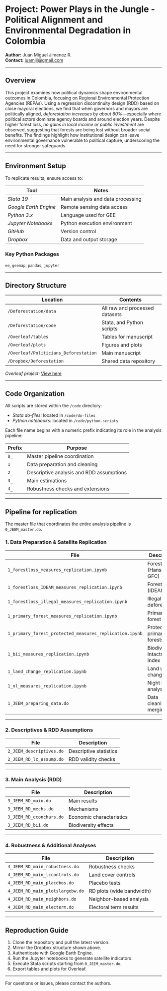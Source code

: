 # **Project:** Power Plays in the Jungle - Political Alignment and Environmental Degradation in Colombia  

**Author:** Juan Miguel Jimenez R.  
**Contact:** [juamiji@gmail.com](mailto:juamiji@gmail.com)

---

## Overview
This project examines how political dynamics shape environmental outcomes in Colombia, focusing on Regional Environmental Protection Agencies (REPAs). Using a regression discontinuity design (RDD) based on close mayoral elections, we find that when governors and mayors are politically aligned, *deforestation increases by about 60%*—especially where political actors dominate agency boards and around election years. Despite higher forest loss, *no gains in local income or public investment* are observed, suggesting that forests are being lost without broader social benefits. The findings highlight how institutional design can leave environmental governance vulnerable to political capture, underscoring the need for stronger safeguards.

---

## Environment Setup
To replicate results, ensure access to:

| Tool | Notes |
|------|-------|
| *Stata 19* | Main analysis and data processing |
| *Google Earth Engine* | Remote sensing data access |
| *Python 3.x* | Language used for GEE |
| *Jupyter Notebooks* | Python execution environment |
| *GitHub* | Version control |
| *Dropbox* | Data and output storage |

### Key Python Packages
`ee`, `geemap`, `pandas`, `jupyter`

---

## Directory Structure

| Location | Contents |
|-----------|-----------|
| `/Deforestation/data` | All raw and processed datasets |
| `/Deforestation/code` | Stata, and Python scripts |
| `/Overleaf/tables` | Tables for manuscript |
| `/Overleaf/plots` | Figures and plots |
| `/Overleaf/Politicians_Deforestation` | Main manuscript |
| `/Dropbox/Deforestation` | Shared data repository |

*Overleaf project:* [View here](https://www.overleaf.com/project/6535e4744c49b4c847ec1f56)

---

## Code Organization
All scripts are stored within the `/code` directory:  
- *Stata do-files:* located in `/code/do-files`  
- *Python notebooks:* located in `/code/python-scripts`  

Each file name begins with a numeric prefix indicating its role in the analysis pipeline:

| Prefix | Purpose |
|--------|----------|
| `0_` | Master pipeline coordination |
| `1_` | Data preparation and cleaning |
| `2_` | Descriptive analysis and RDD assumptions |
| `3_` | Main estimations |
| `4_` | Robustness checks and extensions |

---

## Pipeline for replication
The master file that coordinates the entire analysis pipeline is `0_JEEM_master.do`.

### 1. Data Preparation & Satellite Replication
| File | Description |
|------|--------------|
| `1_forestloss_measures_replication.ipynb` | Forest loss (Hansen GFC) |
| `1_forestloss_IDEAM_measures_replication.ipynb` | Forest loss (IDEAM) |
| `1_forestloss_illegal_measures_replication.ipynb` | Illegal deforestation |
| `1_primary_forest_measures_replication.ipynb` | Primary forest cover |
| `1_primary_forest_protected_measures_replication.ipynb` | Protected primary forests |
| `1_bii_measures_replication.ipynb` | Biodiversity Intactness Index |
| `1_land_change_replication.ipynb` | Land use change |
| `1_nl_measures_replication.ipynb` | Night lights analysis |
| `1_JEEM_preparing_data.do` | Data cleaning and merging |

---

### 2. Descriptives & RDD Assumptions
| File | Description |
|------|--------------|
| `2_JEEM_descriptives.do` | Descriptive statistics |
| `2_JEEM_RD_lc_assump.do` | RDD validity checks |

---

### 3. Main Analysis (RDD)
| File | Description |
|------|--------------|
| `3_JEEM_RD_main.do` | Main results |
| `3_JEEM_RD_mechs.do` | Mechanisms |
| `3_JEEM_RD_econchars.do` | Economic characteristics |
| `3_JEEM_RD_bii.do` | Biodiversity effects |

---

### 4. Robustness & Additional Analyses
| File | Description |
|------|--------------|
| `4_JEEM_RD_main_robustness.do` | Robustness checks |
| `4_JEEM_RD_main_lccontrols.do` | Land cover controls |
| `4_JEEM_RD_main_placebos.do` | Placebo tests |
| `4_JEEM_RD_main_plotslargebw.do` | RD plots (wide bandwidth) |
| `4_JEEM_RD_main_neighbors.do` | Neighbor-based analysis |
| `4_JEEM_RD_main_electerm.do` | Electoral term results |

---

## Reproduction Guide
1. Clone the repository and pull the latest version.  
2. Mirror the Dropbox structure shown above.  
3. Authenticate with Google Earth Engine.  
4. Run the Jupyter notebooks to generate satellite indicators.  
5. Execute Stata scripts starting from `0_JEEM_master.do`.  
6. Export tables and plots for Overleaf.

---

For questions or issues, please contact the authors.

